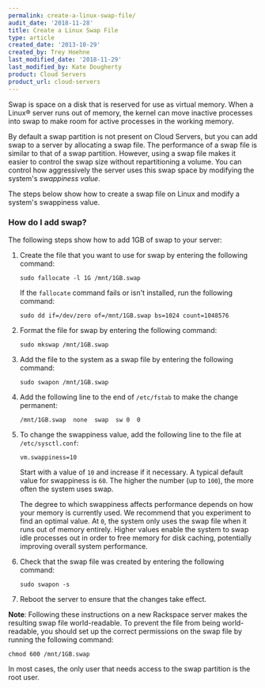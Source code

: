 ```yaml
---
permalink: create-a-linux-swap-file/
audit_date: '2018-11-28'
title: Create a Linux Swap File
type: article
created_date: '2013-10-29'
created_by: Trey Hoehne
last_modified_date: '2018-11-29'
last_modified_by: Kate Dougherty
product: Cloud Servers
product_url: cloud-servers
---
```


Swap is space on a disk that is reserved for use as virtual memory.
When a Linux&reg; server runs out of memory, the kernel can move inactive
processes into swap to make room for active processes in the working
memory.

By default a swap partition is not present on Cloud Servers, but you can add
swap to a server by allocating a swap file. The performance of a
swap file is similar to that of a swap partition. However, using a swap file
makes it easier to control the swap size without repartitioning a volume. You
can control how aggressively the server uses this swap space by modifying the
system's _swappiness value_.

The steps below show how to create a swap file on Linux and modify a system's
swappiness value.

### How do I add swap?

The following steps show how to add 1GB of swap to your server:

1.  Create the file that you want to use for swap by entering the following
    command:

        sudo fallocate -l 1G /mnt/1GB.swap

    If the `fallocate` command fails or isn't installed, run the following
    command:

        sudo dd if=/dev/zero of=/mnt/1GB.swap bs=1024 count=1048576

2.  Format the file for swap by entering the following command:

        sudo mkswap /mnt/1GB.swap

3.  Add the file to the system as a swap file by entering the following
    command:

        sudo swapon /mnt/1GB.swap

4.  Add the following line to the end of `/etc/fstab` to make the change
    permanent:

        /mnt/1GB.swap  none  swap  sw 0  0

5.  To change the swappiness value, add the following line to the file at
    `/etc/sysctl.conf`:

        vm.swappiness=10

    Start with a value of `10` and increase if it necessary. A typical default
    value for swappiness is `60`. The higher the number (up to `100`), the
    more often the system uses swap.

    The degree to which swappiness affects performance depends on how your
    memory is currently used. We recommend that you experiment to find an
    optimal value. At `0`, the system only uses the swap file when it runs out
    of memory entirely. Higher values enable the system to swap idle processes
    out in order to free memory for disk caching, potentially improving
    overall system performance.

6.  Check that the swap file was created by entering the following command:

        sudo swapon -s

7.  Reboot the server to ensure that the changes take effect.

**Note**: Following these instructions on a new Rackspace server makes the
resulting swap file world-readable. To prevent the file from being
world-readable, you should set up the correct permissions on
the swap file by running the following command:

    chmod 600 /mnt/1GB.swap

In most cases, the only user that needs access to the swap partition is
the root user.
